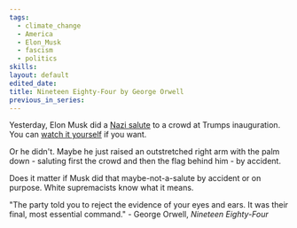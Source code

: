 ```yaml
---
tags:
  - climate_change
  - America
  - Elon_Musk
  - fascism
  - politics
skills: 
layout: default
edited_date: 
title: Nineteen Eighty-Four by George Orwell
previous_in_series:
---
```

Yesterday, Elon Musk did a [Nazi salute](https://www.adl.org/resources/hate-symbol/hitler-salute-hand-sign) to a crowd at Trumps inauguration. You can [watch it yourself](https://www.youtube.com/live/rahZ_CeEpqI?si=fyV8v_8jrG5iTdFi&t=30160) if you want. 

Or he didn't. Maybe he just raised an outstretched right arm with the palm down - saluting first the crowd and then the flag behind him - by accident.

Does it matter if Musk did that maybe-not-a-salute by accident or on purpose. White supremacists know what it means.

"The party told you to reject the evidence of your eyes and ears. It was
 their final, most essential command." - George Orwell, _Nineteen Eighty-Four_
